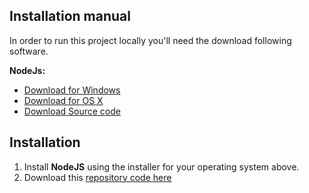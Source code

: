 ## Installation manual

In order to run this project locally you'll need the download following software.

**NodeJs:** 

* [Download for Windows](https://nodejs.org/dist/v4.4.3/node-v4.4.3-x86.msi) 
* [Download for OS X](https://nodejs.org/dist/v4.4.3/node-v4.4.3.pkg) 
* [Download Source code](https://nodejs.org/dist/v4.4.3/node-v4.4.3.tar.gz)


## Installation

1. Install **NodeJS** using the installer for your operating system above.
2. Download this [repository code here](https://github.com/PabloVallejo/proxy/archive/master.zip)
